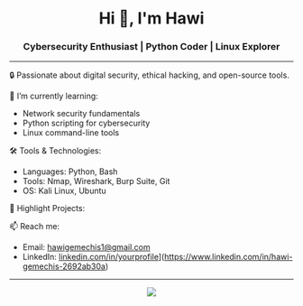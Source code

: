 <h1 align="center">Hi 👋, I'm Hawi</h1>
<h3 align="center">Cybersecurity Enthusiast | Python Coder | Linux Explorer</h3>

---

🔒 Passionate about digital security, ethical hacking, and open-source tools.

🌱 I’m currently learning:
- Network security fundamentals
- Python scripting for cybersecurity
- Linux command-line tools

🛠️ Tools & Technologies:
- Languages: Python, Bash
- Tools: Nmap, Wireshark, Burp Suite, Git
- OS: Kali Linux, Ubuntu

📂 Highlight Projects:


📫 Reach me:  
- Email: hawigemechis1@gmail.com  
- LinkedIn: [linkedin.com/in/yourprofile](https://linkedin.com/in/yourprofile)](https://www.linkedin.com/in/hawi-gemechis-2692ab30a)

---

<p align="center">
  <img src="https://github-readme-stats.vercel.app/api?username=Hawi-G&show_icons=true&theme=radical" />
</p>


